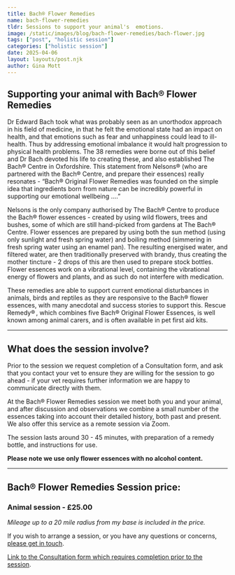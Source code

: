 ```yaml
---
title: Bach® Flower Remedies
name: bach-flower-remedies
tldr: Sessions to support your animal's  emotions.
image: /static/images/blog/bach-flower-remedies/bach-flower.jpg
tags: ["post", "holistic session"]
categories: ["holistic session"]
date: 2025-04-06
layout: layouts/post.njk
author: Gina Mott
---
```


## Supporting your animal with Bach® Flower Remedies

Dr Edward Bach took what was probably seen as an unorthodox approach in his field of medicine, in that he felt the emotional state had an impact on health, and that emotions such as fear and unhappiness could lead to ill-health. Thus by addressing emotional imbalance it would halt progression to physical health problems. The 38 remedies were borne out of this belief and Dr Bach devoted his life to creating these, and also established The Bach® Centre in Oxfordshire. This statement from Nelsons® (who are partnered with the Bach® Centre, and prepare their essences) really resonates -
“Bach® Original Flower Remedies was founded on the simple idea that ingredients born from nature can be incredibly powerful in supporting our emotional wellbeing ….”

Nelsons is the only company authorised by The Bach® Centre to produce the Bach® flower essences - created by using wild flowers, trees and bushes, some of which are still hand-picked from gardens at The Bach® Centre. Flower essences are prepared by using both the sun method (using only sunlight and fresh spring water) and boiling method (simmering in fresh spring water using an enamel pan). The resulting energised water, and filtered water, are then traditionally preserved with brandy, thus creating the mother tincture - 2 drops of this are then used to prepare stock bottles. Flower essences work on a vibrational level, containing the vibrational energy of flowers and plants, and as such do not interfere with medication.

These remedies are able to support current emotional disturbances in animals, birds and reptiles as they are responsive to the Bach® flower essences, with many anecdotal and success stories to support this. Rescue Remedy® , which combines five Bach® Original Flower Essences, is well known among animal carers, and is often available in pet first aid kits.

---

## What does the session involve?

Prior to the session we request completion of a Consultation form, and ask that you contact your vet to ensure they are willing for the session to go ahead - if your vet requires further information we are happy to communicate directly with them.

At the Bach® Flower Remedies session we meet both you and your animal, and after discussion and observations we combine a small number of the essences taking into account their detailed history, both past and present. We also offer this service as a remote session via Zoom.

The session lasts around 30 - 45 minutes, with preparation of a remedy bottle, and instructions for use.

**Please note we use only flower essences with no alcohol content.**

---

## Bach® Flower Remedies Session price:

### Animal session - £25.00

_Mileage up to a 20 mile radius from my base is included in the price._

If you wish to arrange a session, or you have any questions or concerns, [please get in touch](/contact/).

[Link to the Consultation form which requires completion prior to the session](https://docs.google.com/forms/d/e/1FAIpQLScPVpjjkPhLHCe9rczJUpoXZE4wWQiod0EMNBXUvg4ClUPv5Q/viewform).
